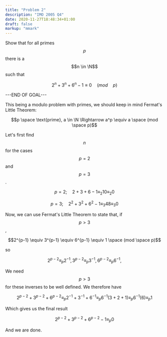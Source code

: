```yaml
---
title: "Problem 2"
description: "IMO 2005 Q4"
date: 2020-11-27T18:48:34+01:00
draft: false
markup: "mmark"
---
```


Show that for all primes $$p$$ there is a $$n \in \N$$ such that

$$2^n + 3^n + 6^n - 1 \equiv 0 \quad (mod \quad p)$$

---END OF GOAL---

This being a modulo problem with primes, we should keep in mind Fermat's Little Theorem:

$$p \space \text{prime}, a \in \N \Rightarrow a^p \equiv a \space (mod \space p)$$

Let's first find $$n$$ for the cases $$p = 2$$ and $$p = 3$$.

$$p = 2; \quad 2 + 3 + 6 - 1 \equiv_2 10 \equiv_2 0$$

$$p = 3; \quad 2^2 + 3^2 + 6^2 - 1 \equiv_3 48 \equiv_3 0$$

Now, we can use Fermat's Little Theorem to state that, if $$p > 3$$,

$$2^{p-1} \equiv 3^{p-1} \equiv 6^{p-1} \equiv 1 \space (mod \space p)$$

so

$$2^{p-2} \equiv_p 2^{-1}, 3^{p-2} \equiv_p 3^{-1}, 6^{p-2} \equiv_p 6^{-1},$$

We need $$p > 3$$ for these inverses to be well defined. We therefore have


$$2^{p-2} + 3^{p-2} + 6^{p-2} \equiv_p 2^{-1} + 3^{-1} + 6^{-1} \equiv_p 6^{-1}(3+2+1)
\equiv_p 6^{-1}(6) \equiv_p 1$$


Which gives us the final result

$$2^{p-2} + 3^{p-2} + 6^{p-2} - 1 \equiv_p 0$$

And we are done.

